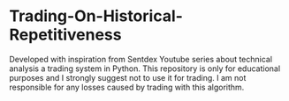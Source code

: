 # Trading-On-Historical-Repetitiveness
Developed with inspiration from Sentdex Youtube series about technical analysis a trading system in Python. 
This repository is only for educational purposes and I strongly suggest not to use it for trading. 
I am not responsible for any losses caused by trading with this algorithm.
